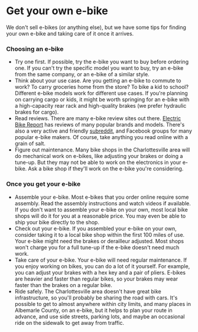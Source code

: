 # 

# Get your own e-bike

We don't sell e-bikes (or anything else), but we have some tips for
finding your own e-bike and taking care of it once it arrives.

### Choosing an e-bike

* Try one first. If possible, try the e-bike you want to buy before
    ordering one. If you can't try the specific model you want to buy,
    try an e-bike from the same company, or an e-bike of a similar
    style.
* Think about your use case. Are you getting an e-bike to commute to
    work? To carry groceries home from the store? To bike a kid to
    school? Different e-bike models work for different use cases. If
    you're planning on carrying cargo or kids, it might be worth
    springing for an e-bike with a high-capacity rear rack and
    high-quality brakes (we prefer hydraulic brakes for cargo).
* Read reviews. There are many e-bike review sites out there. [Electric
    Bike Report](https://electricbikereport.com) has reviews of many
    popular brands and models. There's also a very active and friendly
    [subreddit](https://reddit.com/r/ebikes), and Facebook groups for
    many popular e-bike makers. Of course, take anything you read online
    with a grain of salt.
* Figure out maintenance. Many bike shops in the Charlottesville area
    will do mechanical work on e-bikes, like adjusting your brakes or
    doing a tune-up. But they may not be able to work on the electronics
    in your e-bike. Ask a bike shop if they'll work on the e-bike you're
    considering.

### Once you get your e-bike

* Assemble your e-bike. Most e-bikes that you order online require some
    assembly. Read the assembly instructions and watch videos if
    available. If you don't want to assemble your e-bike on your own,
    most local bike shops will do it for you at a reasonable price. You
    may even be able to ship your bike directly to the shop.
* Check out your e-bike. If you assembled your e-bike on your own,
    consider taking it to a local bike shop within the first 100 miles
    of use. Your e-bike might need the brakes or derailleur adjusted.
    Most shops won't charge you for a full tune-up if the e-bike doesn't
    need much work.
* Take care of your e-bike. Your e-bike will need regular maintenance.
    If you enjoy working on bikes, you can do a lot of it yourself. For
    example, you can adjust your brakes with a hex key and a pair of
    pliers. E-bikes are heavier and faster than regular bikes, so your
    brakes may wear faster than the brakes on a regular bike.
* Ride safely. The Charlottesville area doesn't have great bike
    infrastructure, so you'll probably be sharing the road with cars.
    It's possible to get to almost anywhere within city limits, and many
    places in Albemarle County, on an e-bike, but it helps to plan your
    route in advance, and use side streets, parking lots, and maybe an
    occasional ride on the sidewalk to get away from traffic.

